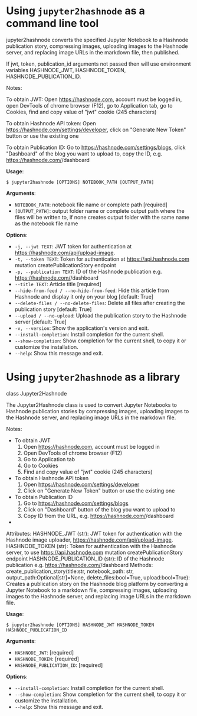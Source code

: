 # Using `jupyter2hashnode` as a command line tool

jupyter2hashnode converts the specified Jupyter Notebook to a Hashnode publication story, 
compressing images, uploading images to the Hashnode server, and replacing image URLs 
in the markdown file, then published.

If jwt, token, publication_id arguments not passed then will use environment variables HASHNODE_JWT, HASHNODE_TOKEN, HASHNODE_PUBLICATION_ID. 

Notes:

To obtain JWT: Open https://hashnode.com, account must be logged in, open DevTools of chrome browser (F12), go to Application tab, go to Cookies, find and copy value of "jwt" cookie (245 characters)

To obtain Hashnode API token: Open https://hashnode.com/settings/developer, click on "Generate New Token" button or use the existing one

To obtain Publication ID: Go to https://hashnode.com/settings/blogs, click "Dashboard" of the blog you want to upload to, copy the ID, e.g. https://hashnode.com/<id>/dashboard

**Usage**:

```console
$ jupyter2hashnode [OPTIONS] NOTEBOOK_PATH [OUTPUT_PATH]
```

**Arguments**:

* `NOTEBOOK_PATH`: notebook file name or complete path  [required]
* `[OUTPUT_PATH]`: output folder name or complete output path where the files will be written to, if none creates output folder with the same name as the notebook file name

**Options**:

* `-j, --jwt TEXT`: JWT token for authentication at https://hashnode.com/api/upload-image.
* `-t, --token TEXT`: Token for authentication at https://api.hashnode.com  mutation createPublicationStory endpoint
* `-p, --publication TEXT`: ID of the Hashnode publication e.g. https://hashnode.com/<id>/dashboard
* `--title TEXT`: Article title  [required]
* `--hide-from-feed / --no-hide-from-feed`: Hide this article from Hashnode and display it only on your blog  [default: True]
* `--delete-files / --no-delete-files`: Delete all files after creating the publication story  [default: True]
* `--upload / --no-upload`: Upload the publication story to the Hashnode server  [default: True]
* `-v, --version`: Show the application's version and exit.
* `--install-completion`: Install completion for the current shell.
* `--show-completion`: Show completion for the current shell, to copy it or customize the installation.
* `--help`: Show this message and exit.


# Using `jupyter2hashnode` as a library

class Jupyter2Hashnode

The Jupyter2Hashnode class is used to convert Jupyter Notebooks to Hashnode publication stories by compressing images, uploading images to the Hashnode server, and replacing image URLs in the markdown file.

Notes:
- To obtain JWT
    1. Open https://hashnode.com, account must be logged in
    2. Open DevTools of chrome browser (F12)
    3. Go to Application tab
    4. Go to Cookies
    5. Find and copy value of "jwt" cookie (245 characters)
- To obtain Hashnode API token
    1. Open https://hashnode.com/settings/developer
    2. Click on "Generate New Token" button or use the existing one
- To obtain Publication ID
    1. Go to https://hashnode.com/settings/blogs
    2. Click on "Dashboard" button of the blog you want to upload to
    3. Copy ID from the URL, e.g. https://hashnode.com/<id>/dashboard
- 

Attributes:
HASHNODE_JWT (str): JWT token for authentication with the Hashnode image uploader, https://hashnode.com/api/upload-image.
HASHNODE_TOKEN (str): Token for authentication with the Hashnode server, to use https://api.hashnode.com  mutation createPublicationStory endpoint
HASHNODE_PUBLICATION_ID (str): ID of the Hashnode publication e.g. https://hashnode.com/<id>/dashboard
Methods:
create_publication_story(title:str, notebook_path: str, output_path:Optional[str]=None, delete_files:bool=True, upload:bool=True):
Creates a publication story on the Hashnode blog platform by converting a Jupyter Notebook to a markdown file, compressing images, uploading images to the Hashnode server, and replacing image URLs in the markdown file.

**Usage**:

```console
$ jupyter2hashnode [OPTIONS] HASHNODE_JWT HASHNODE_TOKEN HASHNODE_PUBLICATION_ID
```

**Arguments**:

* `HASHNODE_JWT`: [required]
* `HASHNODE_TOKEN`: [required]
* `HASHNODE_PUBLICATION_ID`: [required]

**Options**:

* `--install-completion`: Install completion for the current shell.
* `--show-completion`: Show completion for the current shell, to copy it or customize the installation.
* `--help`: Show this message and exit.